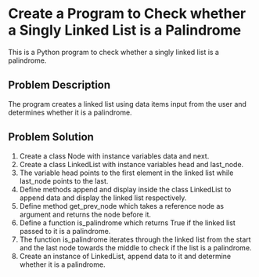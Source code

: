 # Create a Program to Check whether a Singly Linked List is a Palindrome
This is a Python program to check whether a singly linked list is a palindrome.

## Problem Description
The program creates a linked list using data items input from the user and determines whether it is a palindrome.

## Problem Solution
1. Create a class Node with instance variables data and next.
2. Create a class LinkedList with instance variables head and last_node.
3. The variable head points to the first element in the linked list while last_node points to the last.
4. Define methods append and display inside the class LinkedList to append data and display the linked list respectively.
5. Define method get_prev_node which takes a reference node as argument and returns the node before it.
6. Define a function is_palindrome which returns True if the linked list passed to it is a palindrome.
7. The function is_palindrome iterates through the linked list from the start and the last node towards the middle to check if the list is a palindrome.
8. Create an instance of LinkedList, append data to it and determine whether it is a palindrome.
